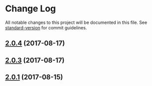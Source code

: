# Change Log

All notable changes to this project will be documented in this file. See [standard-version](https://github.com/conventional-changelog/standard-version) for commit guidelines.

<a name="2.0.4"></a>
## [2.0.4](https://github.com/rhases/brazilian-cities/compare/v2.0.1...v2.0.4) (2017-08-17)



<a name="2.0.3"></a>
## [2.0.3](https://github.com/rhases/brazilian-cities/compare/v2.0.1...v2.0.3) (2017-08-17)



<a name="2.0.1"></a>
## [2.0.1](https://github.com/rhases/brazilian-cities/compare/1.2.4...2.0.1) (2017-08-15)
